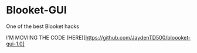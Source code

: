 # Blooket-GUI
One of the best Blooket hacks

I'M MOVIING THE CODE (HERE)[https://github.com/JaydenTD500/bloooket-gui-1.0]
